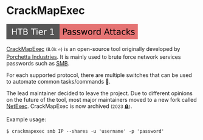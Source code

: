# CrackMapExec

[![password_attacks](../../../../_badges/htb/password_attacks.svg)](https://academy.hackthebox.com/course/preview/password-attacks)

<div class="row row-cols-lg-2"><div>

[CrackMapExec](https://github.com/byt3bl33d3r/CrackMapExec) <small>(8.0k ⭐)</small> is an open-source tool originally developed by [Porchetta Industries](https://porchetta.industries/#tools). It is mainly used to brute force network services passwords such as [SMB](/operating-systems/networking/protocols/smb.md).

For each supported protocol, there are multiple switches that can be used to automate common tasks/commands 🐲.

The lead maintainer decided to leave the project. Due to different opinions on the future of the tool, most major maintainers moved to a new fork called [NetExec](nxc.md). CrackMapExec is now archived <small>(2023 🪦)</small>.
</div><div>

Example usage:

```ps
$ crackmapexec smb IP --shares -u 'username' -p 'password'
```
</div></div>